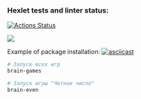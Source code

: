 ### Hexlet tests and linter status:
[![Actions Status](https://github.com/EggsellentGuy/python-project-49/actions/workflows/hexlet-check.yml/badge.svg)](https://github.com/EggsellentGuy/python-project-49/actions)

<a href="https://codeclimate.com/github/EggsellentGuy/python-project-49/maintainability"><img src="https://api.codeclimate.com/v1/badges/6978bb397ff2d5b38ee4/maintainability" /></a>

Example of package installation:
[![asciicast](https://asciinema.org/a/RfkRdZUgmDaRUBPO6EvYqbcKZ.svg)](https://asciinema.org/a/RfkRdZUgmDaRUBPO6EvYqbcKZ)

```bash
# Запуск всех игр
brain-games

# Запуск игры "Четное число"
brain-even
